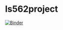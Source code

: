 # ls562project

[![Binder](https://mybinder.org/badge_logo.svg)](https://mybinder.org/v2/gh/blackerby/ls562project/e971ecd0deea08907d74f340c71cff17560e5ac6)

